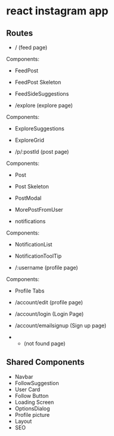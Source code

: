 # react instagram app

## Routes

- / (feed page)

Components:

- FeedPost
- FeedPost Skeleton
- FeedSideSuggestions

- /explore (explore page)

Components:

- ExploreSuggestions
- ExploreGrid

- /p/:postId (post page)

Components:

- Post
- Post Skeleton
- PostModal
- MorePostFromUser

- notifications

Components:

- NotificationList
- NotificationToolTip

- /:username (profile page)

Components:

- Profile Tabs

- /account/edit (profile page)

- /account/login (Login Page)

- /account/emailsignup (Sign up page)

- - (not found page)

## Shared Components

- Navbar
- FollowSuggestion
- User Card
- Follow Button
- Loading Screen
- OptionsDialog
- Profile picture
- Layout
- SEO
